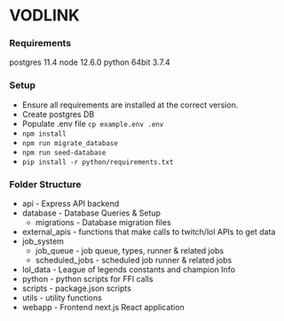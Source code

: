 # VODLINK

### Requirements
postgres 11.4
node 12.6.0
python 64bit 3.7.4 

### Setup
* Ensure all requirements are installed at the correct version.
* Create postgres DB
* Populate .env file `cp example.env .env`
* `npm install`
* `npm run migrate_database`
* `npm run seed-database`
* `pip install -r python/requirements.txt`

### Folder Structure
* api - Express API backend
* database - Database Queries & Setup
    * migrations - Database migration files 
* external_apis - functions that make calls to twitch/lol APIs to get data
* job_system
    * job_queue - job queue, types, runner & related jobs
    * scheduled_jobs - scheduled job runner & related jobs
* lol_data - League of legends constants and champion Info
* python - python scripts for FFI calls
* scripts - package.json scripts
* utils - utility functions
* webapp - Frontend next.js React application

